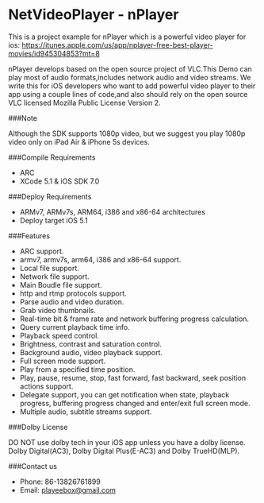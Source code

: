 NetVideoPlayer - nPlayer
==============
This is a project example for nPlayer which is a powerful video player for ios:
https://itunes.apple.com/us/app/nplayer-free-best-player-movies/id945304853?mt=8

nPlayer develops based on the open source project of VLC.This Demo can play most of audio formats,includes network audio and video streams.
We write this for iOS developers who want to add powerful video player to their app using a couple lines of code,and also should rely on the open source VLC licensed Mozilla Public License Version 2.


###Note

Although the SDK supports 1080p video, but we suggest you play 1080p video only on iPad Air & iPhone 5s devices.

###Compile Requirements

 - ARC
 - XCode 5.1 & iOS SDK 7.0

###Deploy Requirements

 - ARMv7, ARMv7s, ARM64, i386 and x86-64 architectures
 - Deploy target iOS 5.1

###Features

 - ARC support.
 - armv7, armv7s, arm64, i386 and x86-64 support.
 - Local file support.
 - Network file support.
 - Main Boudle file support.
 - http and rtmp protocols support.
 - Parse audio and video duration.
 - Grab video thumbnails.
 - Real-time bit & frame rate and network buffering progress calculation.
 - Query current playback time info.
 - Playback speed control.
 - Brightness, contrast and saturation control.
 - Background audio, video playback support.
 - Full screen mode support.
 - Play from a specified time position.
 - Play, pause, resume, stop, fast forward, fast backward, seek position actions support.
 - Delegate support, you can get notification when state, playback progress, buffering progress changed and enter/exit full screen mode.
 - Multiple audio, subtitle streams support.

###Dolby License

DO NOT use dolby tech in your iOS app unless you have a dolby license.
Dolby Digital(AC3), Dolby Digital Plus(E-AC3) and Dolby TrueHD(MLP).

###Contact us
 - Phone: 86-13826761899
 - Email: playeebox@gmail.com
